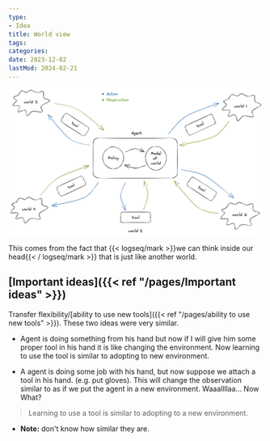 ```yaml
---
type:
- Idea
title: World view
tags:
categories:
date: 2023-12-02
lastMod: 2024-02-21
---
```



![image.png](/assets/image_1679694786837_0.png)

This comes from the fact that {{< logseq/mark >}}we can think inside our head{{< / logseq/mark >}} that is just like another world.

## [Important ideas]({{< ref "/pages/Important ideas" >}})

Transfer flexibility/[ability to use new tools]({{< ref "/pages/ability to use new tools" >}}). These two ideas were very similar.

  + Agent is doing something from his hand but now if I will give him some proper tool in his hand it is like changing the environment. Now learning to use the tool is similar to adopting to new environment.

  + A agent is doing some job with his hand, but now suppose we attach a tool in his hand. (e.g. put gloves). This will change the observation similar to as if we put the agent in a new environment. Waaallllaa... Now What? 
> Learning to use a tool is similar to adopting to a new environment.

  + **Note:** don't know how similar they are.


